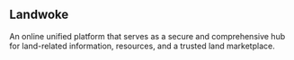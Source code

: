 ## Landwoke

An online unified platform that serves as a secure and comprehensive hub for land-related information, resources, and a trusted land marketplace.
